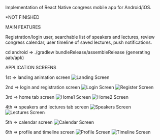 Implementation of React Native congress mobile app for Android/iOS.

\*NOT FINISHED

MAIN FEATURES

Registration/login user, searchable list of speakers and lectures, review congress calendar, user timeline of saved lectures, push notifications.

cd android => ./gradlew bundleRelease/assembleRelease (generating aab/apk)

APPLICATION SCREENS

1st => landing animation screen
![Landing Screen](readme_pictures/landingPage.png)

2nd => login and registration screen
![Login Screen](readme_pictures/loginPage.png) ![Register Screen](readme_pictures/registerPage.png)

3rd => home tab screen
![Home1 Screen](readme_pictures/homePage1.png) ![Home2 Screen](readme_pictures/homePage2.png)

4th => speakers and lectures tab screen
![Speakers Screen](readme_pictures/speakerPage.png) ![Lectures Screen](readme_pictures/lecturePage.png)

5th => calendar screen
![Calendar Screen](readme_pictures/calendarPage.png)

6th => profile and timeline screen
![Profile Screen](readme_pictures/userPage.png) ![Timeline Screen](readme_pictures/timelinePage.png)

